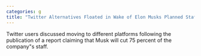 ```yaml
---
categories: g
title: "Twitter Alternatives Floated in Wake of Elon Musks Planned Staff Cuts"
---
```

Twitter users discussed moving to different platforms following the publication of a report claiming that Musk will cut 75 percent of the company"s staff.